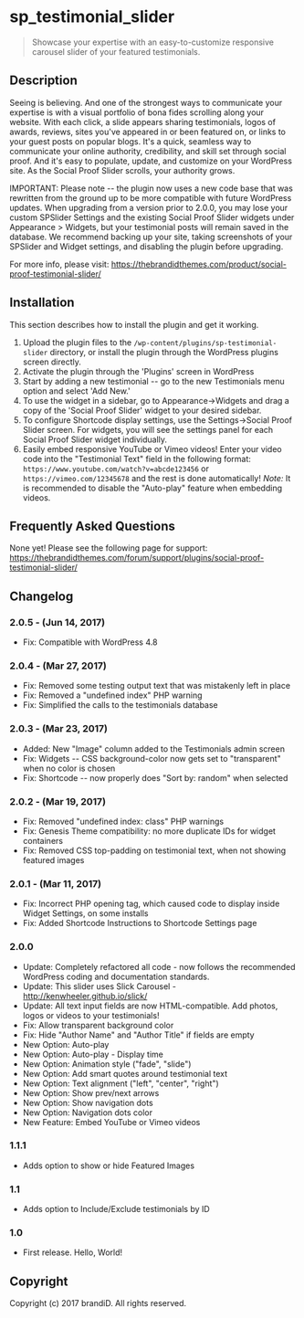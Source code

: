 # sp_testimonial_slider

> Showcase your expertise with an easy-to-customize responsive carousel slider of your featured testimonials.

## Description

Seeing is believing. And one of the strongest ways to communicate your expertise is with a visual portfolio of bona fides scrolling along your website. With each click, a slide appears sharing testimonials, logos of awards, reviews, sites you've appeared in or been featured on, or links to your guest posts on popular blogs. It's a quick, seamless way to communicate your online authority, credibility, and skill set through social proof. And it's easy to populate, update, and customize on your WordPress site. As the Social Proof Slider scrolls, your authority grows.

IMPORTANT: Please note -- the plugin now uses a new code base that was rewritten from the ground up to be more compatible with future WordPress updates. When upgrading from a version prior to 2.0.0, you may lose your custom SPSlider Settings and the existing Social Proof Slider widgets under Appearance > Widgets, but your testimonial posts will remain saved in the database. We recommend backing up your site, taking screenshots of your SPSlider and Widget settings, and disabling the plugin before upgrading.

For more info, please visit: https://thebrandidthemes.com/product/social-proof-testimonial-slider/

## Installation

This section describes how to install the plugin and get it working.

1. Upload the plugin files to the `/wp-content/plugins/sp-testimonial-slider` directory, or install the plugin through the WordPress plugins screen directly.
2. Activate the plugin through the 'Plugins' screen in WordPress
3. Start by adding a new testimonial -- go to the new Testimonials menu option and select 'Add New.'
4. To use the widget in a sidebar, go to Appearance->Widgets and drag a copy of the 'Social Proof Slider' widget to your desired sidebar.
5. To configure Shortcode display settings, use the Settings->Social Proof Slider screen. For widgets, you will see the settings panel for each Social Proof Slider widget individually.
6. Easily embed responsive YouTube or Vimeo videos! Enter your video code into the "Testimonial Text" field in the following format: `https://www.youtube.com/watch?v=abcde123456` or `https://vimeo.com/12345678` and the rest is done automatically! *Note:* It is recommended to disable the "Auto-play" feature when embedding videos.

## Frequently Asked Questions

None yet! Please see the following page for support: https://thebrandidthemes.com/forum/support/plugins/social-proof-testimonial-slider/

## Changelog

### 2.0.5 - (Jun 14, 2017)
* Fix: Compatible with WordPress 4.8

### 2.0.4 - (Mar 27, 2017)
* Fix: Removed some testing output text that was mistakenly left in place
* Fix: Removed a "undefined index" PHP warning
* Fix: Simplified the calls to the testimonials database

### 2.0.3 - (Mar 23, 2017)
* Added: New "Image" column added to the Testimonials admin screen
* Fix: Widgets -- CSS background-color now gets set to "transparent" when no color is chosen
* Fix: Shortcode -- now properly does "Sort by: random" when selected

### 2.0.2 - (Mar 19, 2017)
* Fix: Removed "undefined index: class" PHP warnings
* Fix: Genesis Theme compatibility: no more duplicate IDs for widget containers
* Fix: Removed CSS top-padding on testimonial text, when not showing featured images

### 2.0.1 - (Mar 11, 2017)
* Fix: Incorrect PHP opening tag, which caused code to display inside Widget Settings, on some installs
* Fix: Added Shortcode Instructions to Shortcode Settings page

### 2.0.0
* Update: Completely refactored all code - now follows the recommended WordPress coding and documentation standards.
* Update: This slider uses Slick Carousel - http://kenwheeler.github.io/slick/
* Update: All text input fields are now HTML-compatible. Add photos, logos or videos to your testimonials!
* Fix: Allow transparent background color
* Fix: Hide "Author Name" and "Author Title" if fields are empty
* New Option: Auto-play
* New Option: Auto-play - Display time
* New Option: Animation style ("fade", "slide")
* New Option: Add smart quotes around testimonial text
* New Option: Text alignment ("left", "center", "right")
* New Option: Show prev/next arrows
* New Option: Show navigation dots
* New Option: Navigation dots color
* New Feature: Embed YouTube or Vimeo videos

### 1.1.1
* Adds option to show or hide Featured Images

### 1.1
* Adds option to Include/Exclude testimonials by ID

### 1.0
* First release. Hello, World!


## Copyright
Copyright (c) 2017 brandiD. All rights reserved.
